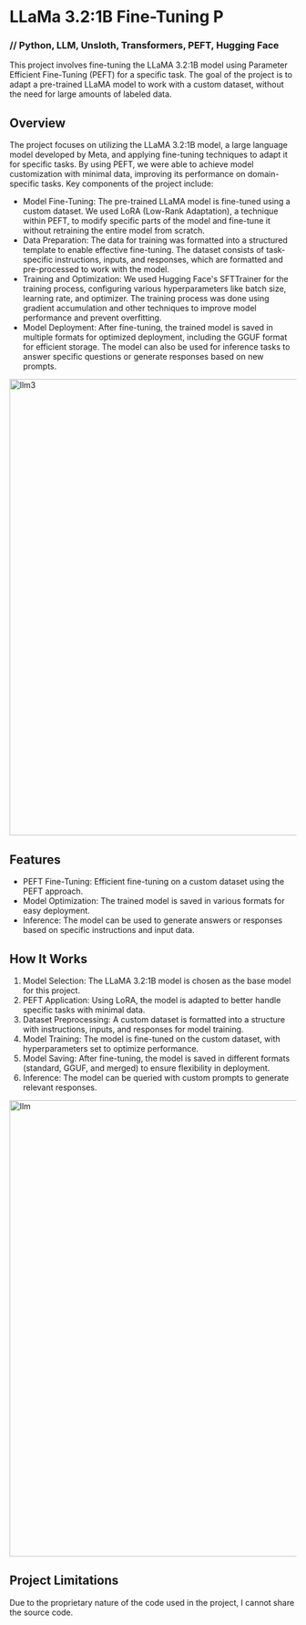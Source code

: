 # LLaMa 3.2:1B Fine-Tuning P
### // Python, LLM, Unsloth, Transformers, PEFT, Hugging Face

This project involves fine-tuning the LLaMA 3.2:1B model using Parameter Efficient Fine-Tuning (PEFT) for a specific task. The goal of the project is to adapt a pre-trained LLaMA model to work with a custom dataset, without the need for large amounts of labeled data.

## Overview

The project focuses on utilizing the LLaMA 3.2:1B model, a large language model developed by Meta, and applying fine-tuning techniques to adapt it for specific tasks. By using PEFT, we were able to achieve model customization with minimal data, improving its performance on domain-specific tasks.
Key components of the project include:
- Model Fine-Tuning: The pre-trained LLaMA model is fine-tuned using a custom dataset. We used LoRA (Low-Rank Adaptation), a technique within PEFT, to modify specific parts of the model and fine-tune it without retraining the entire model from scratch.
- Data Preparation: The data for training was formatted into a structured template to enable effective fine-tuning. The dataset consists of task-specific instructions, inputs, and responses, which are formatted and pre-processed to work with the model.
- Training and Optimization: We used Hugging Face's SFTTrainer for the training process, configuring various hyperparameters like batch size, learning rate, and optimizer. The training process was done using gradient accumulation and other techniques to improve model performance and prevent overfitting.
- Model Deployment: After fine-tuning, the trained model is saved in multiple formats for optimized deployment, including the GGUF format for efficient storage. The model can also be used for inference tasks to answer specific questions or generate responses based on new prompts.

<div style="display: flex; justify-content: space-between; align-items: center;">
  <img src="llm3.png" alt="llm3" width="800">
</div>

## Features
- PEFT Fine-Tuning: Efficient fine-tuning on a custom dataset using the PEFT approach.
- Model Optimization: The trained model is saved in various formats for easy deployment.
- Inference: The model can be used to generate answers or responses based on specific instructions and input data.

## How It Works
1. Model Selection: The LLaMA 3.2:1B model is chosen as the base model for this project.
2. PEFT Application: Using LoRA, the model is adapted to better handle specific tasks with minimal data.
3. Dataset Preprocessing: A custom dataset is formatted into a structure with instructions, inputs, and responses for model training.
4. Model Training: The model is fine-tuned on the custom dataset, with hyperparameters set to optimize performance.
5. Model Saving: After fine-tuning, the model is saved in different formats (standard, GGUF, and merged) to ensure flexibility in deployment.
6. Inference: The model can be queried with custom prompts to generate relevant responses.

<div style="display: flex; justify-content: space-between; align-items: center;">
  <img src="llm.png" alt="llm" width="800">
</div>

## Project Limitations
Due to the proprietary nature of the code used in the project, I cannot share the source code.

